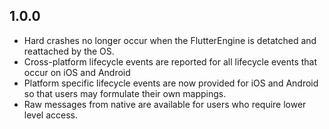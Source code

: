 ## 1.0.0

* Hard crashes no longer occur when the FlutterEngine is detatched and reattached by the OS.
* Cross-platform lifecycle events are reported for all lifecycle events that occur on iOS and Android
* Platform specific lifecycle events are now provided for iOS and Android so that users may formulate their own mappings.
* Raw messages from native are available for users who require lower level access.
